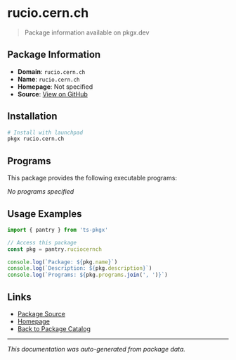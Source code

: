 # rucio.cern.ch

> Package information available on pkgx.dev

## Package Information

- **Domain**: `rucio.cern.ch`
- **Name**: `rucio.cern.ch`
- **Homepage**: Not specified
- **Source**: [View on GitHub](https://github.com/pkgxdev/pantry/tree/main/projects/rucio.cern.ch/package.yml)

## Installation

```bash
# Install with launchpad
pkgx rucio.cern.ch
```

## Programs

This package provides the following executable programs:

*No programs specified*

## Usage Examples

```typescript
import { pantry } from 'ts-pkgx'

// Access this package
const pkg = pantry.ruciocernch

console.log(`Package: ${pkg.name}`)
console.log(`Description: ${pkg.description}`)
console.log(`Programs: ${pkg.programs.join(', ')}`)
```

## Links

- [Package Source](https://github.com/pkgxdev/pantry/tree/main/projects/rucio.cern.ch/package.yml)
- [Homepage](#)
- [Back to Package Catalog](../package-catalog.md)

---

*This documentation was auto-generated from package data.*
